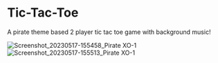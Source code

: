 # Tic-Tac-Toe
A pirate theme based 2 player tic tac toe game with background music!

![Screenshot_20230517-155458_Pirate XO-1](https://github.com/Mikey-03/Tic-Tac-Toe/assets/34760247/86e3e8bc-cae2-47aa-a693-7cd37815536a) ![Screenshot_20230517-155513_Pirate XO-1](https://github.com/Mikey-03/Tic-Tac-Toe/assets/34760247/a0a0724a-8695-442f-920c-fc7f3ef4a81e)

